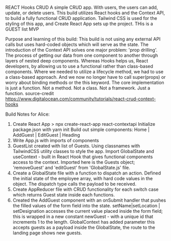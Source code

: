 REACT Hooks CRUD A simple CRUD app. With users, the users can add, update, or delete users. This build utilizes React hooks and the Context API, to build a fully functional CRUD application. Tailwind CSS is used for the styling of this app, and Create React App sets up the project. THis is a GUEST list MVP 

Purpose and learning of this build: This build is not using any external API calls but uses hard-coded objects which will serve as the state. The introduction of the Context API solves one major problem: 'prop drilling'. The process of getting our data from one component to another through layers of nested deep components. Whereas Hooks helps us, React developers, by allowing us to use a functional rather than class-based components. Where we needed to utilize a lifecycle method, we had to use a class-based approach. And we now no longer have to call super(props) or worry about binding methods or the this keyword. The core implementation is just a function. Not a method. Not a class. Not a framework. Just a function. source-credit https://www.digitalocean.com/community/tutorials/react-crud-context-hooks

Build Notes for Alice:

1. Create React App > npx create-react-app react-contextapi
   Initialize package.json with yarn init
   Build out simple components:
   Home | AddGuest | EditGuest | Heading
2. Write App.js with imports of components
3. GuestList created with list of Guests. Using classnames with TailwindCSS utility classes to style the app. Import GlobalState and useContext - built in React Hook that gives functional components access to the context. Imported here is the Guests object; 'removeGuest' and 'editGuest' from 'GlobalState.js' file.
4. Create a GlobalState file with a function to dispatch an action. Defined the initial state of the employee array, with hard code values in the object. The dispatch type calls the payload to be received.
5. Create AppReducer file with CRUD functionality for each switch case which returns Guest state inside each functions.  
7. Created the AddGuest component with an onSubmit handler that pushes the filled values of the form field into the state. setName|setLocation | setDesignation accesses the current value placed inside the form field; this is wrapped in a new constant newGuest - with a unique id that increments 1 to the length. GlobalContext has added parameter this accepts guests as a payload inside the GlobalState, the route to the landing page shows new guests.
